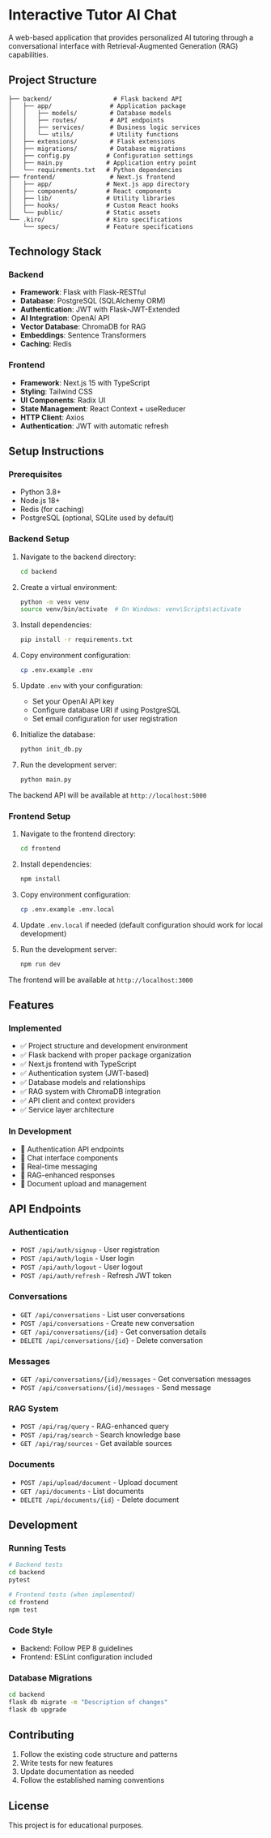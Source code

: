 # Interactive Tutor AI Chat

A web-based application that provides personalized AI tutoring through a conversational interface with Retrieval-Augmented Generation (RAG) capabilities.

## Project Structure

```
├── backend/                 # Flask backend API
│   ├── app/                # Application package
│   │   ├── models/         # Database models
│   │   ├── routes/         # API endpoints
│   │   ├── services/       # Business logic services
│   │   └── utils/          # Utility functions
│   ├── extensions/         # Flask extensions
│   ├── migrations/         # Database migrations
│   ├── config.py          # Configuration settings
│   ├── main.py            # Application entry point
│   └── requirements.txt   # Python dependencies
├── frontend/               # Next.js frontend
│   ├── app/               # Next.js app directory
│   ├── components/        # React components
│   ├── lib/               # Utility libraries
│   ├── hooks/             # Custom React hooks
│   └── public/            # Static assets
└── .kiro/                 # Kiro specifications
    └── specs/             # Feature specifications
```

## Technology Stack

### Backend
- **Framework**: Flask with Flask-RESTful
- **Database**: PostgreSQL (SQLAlchemy ORM)
- **Authentication**: JWT with Flask-JWT-Extended
- **AI Integration**: OpenAI API
- **Vector Database**: ChromaDB for RAG
- **Embeddings**: Sentence Transformers
- **Caching**: Redis

### Frontend
- **Framework**: Next.js 15 with TypeScript
- **Styling**: Tailwind CSS
- **UI Components**: Radix UI
- **State Management**: React Context + useReducer
- **HTTP Client**: Axios
- **Authentication**: JWT with automatic refresh

## Setup Instructions

### Prerequisites
- Python 3.8+
- Node.js 18+
- Redis (for caching)
- PostgreSQL (optional, SQLite used by default)

### Backend Setup

1. Navigate to the backend directory:
   ```bash
   cd backend
   ```

2. Create a virtual environment:
   ```bash
   python -m venv venv
   source venv/bin/activate  # On Windows: venv\Scripts\activate
   ```

3. Install dependencies:
   ```bash
   pip install -r requirements.txt
   ```

4. Copy environment configuration:
   ```bash
   cp .env.example .env
   ```

5. Update `.env` with your configuration:
   - Set your OpenAI API key
   - Configure database URI if using PostgreSQL
   - Set email configuration for user registration

6. Initialize the database:
   ```bash
   python init_db.py
   ```

7. Run the development server:
   ```bash
   python main.py
   ```

The backend API will be available at `http://localhost:5000`

### Frontend Setup

1. Navigate to the frontend directory:
   ```bash
   cd frontend
   ```

2. Install dependencies:
   ```bash
   npm install
   ```

3. Copy environment configuration:
   ```bash
   cp .env.example .env.local
   ```

4. Update `.env.local` if needed (default configuration should work for local development)

5. Run the development server:
   ```bash
   npm run dev
   ```

The frontend will be available at `http://localhost:3000`

## Features

### Implemented
- ✅ Project structure and development environment
- ✅ Flask backend with proper package organization
- ✅ Next.js frontend with TypeScript
- ✅ Authentication system (JWT-based)
- ✅ Database models and relationships
- ✅ RAG system with ChromaDB integration
- ✅ API client and context providers
- ✅ Service layer architecture

### In Development
- 🔄 Authentication API endpoints
- 🔄 Chat interface components
- 🔄 Real-time messaging
- 🔄 RAG-enhanced responses
- 🔄 Document upload and management

## API Endpoints

### Authentication
- `POST /api/auth/signup` - User registration
- `POST /api/auth/login` - User login
- `POST /api/auth/logout` - User logout
- `POST /api/auth/refresh` - Refresh JWT token

### Conversations
- `GET /api/conversations` - List user conversations
- `POST /api/conversations` - Create new conversation
- `GET /api/conversations/{id}` - Get conversation details
- `DELETE /api/conversations/{id}` - Delete conversation

### Messages
- `GET /api/conversations/{id}/messages` - Get conversation messages
- `POST /api/conversations/{id}/messages` - Send message

### RAG System
- `POST /api/rag/query` - RAG-enhanced query
- `POST /api/rag/search` - Search knowledge base
- `GET /api/rag/sources` - Get available sources

### Documents
- `POST /api/upload/document` - Upload document
- `GET /api/documents` - List documents
- `DELETE /api/documents/{id}` - Delete document

## Development

### Running Tests
```bash
# Backend tests
cd backend
pytest

# Frontend tests (when implemented)
cd frontend
npm test
```

### Code Style
- Backend: Follow PEP 8 guidelines
- Frontend: ESLint configuration included

### Database Migrations
```bash
cd backend
flask db migrate -m "Description of changes"
flask db upgrade
```

## Contributing

1. Follow the existing code structure and patterns
2. Write tests for new features
3. Update documentation as needed
4. Follow the established naming conventions

## License

This project is for educational purposes.